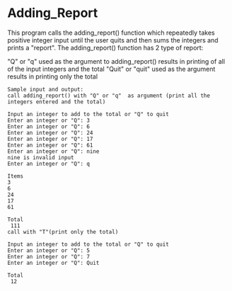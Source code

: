 # Adding_Report

This program calls the adding_report() function which repeatedly takes positive integer input until the user quits and then sums the integers and prints a "report".
The adding_report() function has 2 type of report:

"Q" or "q" used as the argument to adding_report() results in printing of all of the input integers and the total
"Quit" or "quit" used as the argument results in printing only the total

```
Sample input and output:
call adding_report() with "Q" or "q"  as argument (print all the integers entered and the total)

Input an integer to add to the total or "Q" to quit
Enter an integer or "Q": 3
Enter an integer or "Q": 6
Enter an integer or "Q": 24
Enter an integer or "Q": 17
Enter an integer or "Q": 61
Enter an integer or "Q": nine
nine is invalid input
Enter an integer or "Q": q

Items
3
6
24
17
61

Total
 111
call with "T"(print only the total)
```
```
Input an integer to add to the total or "Q" to quit
Enter an integer or "Q": 5
Enter an integer or "Q": 7
Enter an integer or "Q": Quit

Total
 12
 ```
